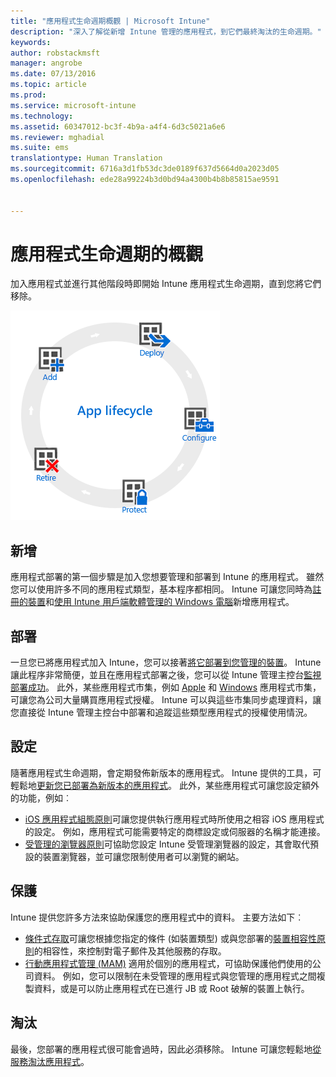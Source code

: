 ```yaml
---
title: "應用程式生命週期概觀 | Microsoft Intune"
description: "深入了解從新增 Intune 管理的應用程式，到它們最終淘汰的生命週期。"
keywords: 
author: robstackmsft
manager: angrobe
ms.date: 07/13/2016
ms.topic: article
ms.prod: 
ms.service: microsoft-intune
ms.technology: 
ms.assetid: 60347012-bc3f-4b9a-a4f4-6d3c5021a6e6
ms.reviewer: mghadial
ms.suite: ems
translationtype: Human Translation
ms.sourcegitcommit: 6716a3d1fb53dc3de0189f637d5664d0a2023d05
ms.openlocfilehash: ede28a99224b3d0bd94a4300b4b8b85815ae9591


---
```


# 應用程式生命週期的概觀

加入應用程式並進行其他階段時即開始 Intune 應用程式生命週期，直到您將它們移除。

![應用程式生命週期](./media/app-lifecycle.png "the Intune app lifecycle")

## 新增

應用程式部署的第一個步驟是加入您想要管理和部署到 Intune 的應用程式。 雖然您可以使用許多不同的應用程式類型，基本程序都相同。 Intune 可讓您同時為[註冊的裝置](add-apps-for-mobile-devices-in-microsoft-intune.md)和[使用 Intune 用戶端軟體管理的 Windows 電腦](add-apps-for-windows-pcs-in-microsoft-intune.md)新增應用程式。

## 部署

一旦您已將應用程式加入 Intune，您可以接著[將它部署到您管理的裝置](deploy-apps.md)。 Intune 讓此程序非常簡便，並且在應用程式部署之後，您可以從 Intune 管理主控台[監視部署成功](monitor-apps-in-microsoft-intune.md)。 此外，某些應用程式市集，例如 [Apple](manage-ios-apps-you-purchased-through-a-volume-purchase-program-with-microsoft-intune.md) 和 [Windows](manage-apps-you-purchased-from-the-windows-store-for-business-with-microsoft-intune.md) 應用程式市集，可讓您為公司大量購買應用程式授權。 Intune 可以與這些市集同步處理資料，讓您直接從 Intune 管理主控台中部署和追蹤這些類型應用程式的授權使用情況。

## 設定

隨著應用程式生命週期，會定期發佈新版本的應用程式。 Intune 提供的工具，可輕鬆地[更新您已部署為新版本的應用程式](update-apps-using-microsoft-intune.md)。 此外，某些應用程式可讓您設定額外的功能，例如︰
- [iOS 應用程式組態原則](configure-ios-apps-with-mobile-app-configuration-policies-in-microsoft-intune.md)可讓您提供執行應用程式時所使用之相容 iOS 應用程式的設定。 例如，應用程式可能需要特定的商標設定或伺服器的名稱才能連接。
- [受管理的瀏覽器原則](manage-internet-access-using-managed-browser-policies.md)可協助您設定 Intune 受管理瀏覽器的設定，其會取代預設的裝置瀏覽器，並可讓您限制使用者可以瀏覽的網站。

## 保護

Intune 提供您許多方法來協助保護您的應用程式中的資料。 主要方法如下︰
- [條件式存取](restrict-access-to-email-and-o365-services-with-microsoft-intune.md)可讓您根據您指定的條件 (如裝置類型) 或與您部署的[裝置相容性原則](introduction-to-device-compliance-policies-in-microsoft-intune.md)的相容性，來控制對電子郵件及其他服務的存取。
- [行動應用程式管理 (MAM)](protect-app-data-using-mobile-app-management-policies-with-microsoft-intune.md) 適用於個別的應用程式，可協助保護他們使用的公司資料。 例如，您可以限制在未受管理的應用程式與您管理的應用程式之間複製資料，或是可以防止應用程式在已進行 JB 或 Root 破解的裝置上執行。

## 淘汰

最後，您部署的應用程式很可能會過時，因此必須移除。 Intune 可讓您輕鬆地[從服務淘汰應用程式](retire-apps-using-microsoft-intune.md)。



<!--HONumber=Jul16_HO4-->


